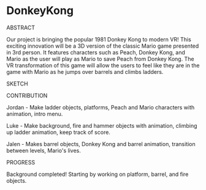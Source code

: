 # DonkeyKong
ABSTRACT
  
  Our project is bringing the popular 1981 Donkey Kong to modern VR! This exciting innovation will be a 3D version of the classic Mario game presented in 3rd person. It features characters such as Peach, Donkey Kong, and Mario as the user will play as Mario to save Peach from Donkey Kong. The VR transformation of this game will allow the users to feel like they are in the game with Mario as he jumps over barrels and climbs ladders. 

SKETCH

CONTRIBUTION

Jordan - Make ladder objects, platforms, Peach and Mario characters with animation, intro menu.

Luke - Make background, fire and hammer objects with animation, climbing up ladder animation, keep track of score.

Jalen - Makes barrel objects, Donkey Kong and barrel animation, transition between levels, Mario's lives.

PROGRESS

Background completed!
Starting by working on platform, barrel, and fire objects.
